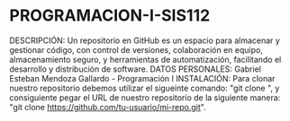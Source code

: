 # PROGRAMACION-I-SIS112
DESCRIPCIÓN: Un repositorio en GitHub es un espacio para almacenar y gestionar código, con control de versiones, colaboración en equipo, almacenamiento seguro, y herramientas de automatización, facilitando el desarrollo y distribución de software. 
DATOS PERSONALES: Gabriel Esteban Mendoza Gallardo - Programación I 
INSTALACIÓN: Para clonar nuestro repositorio debemos utilizar el sigueinte comando: "git clone ", y consiguiente pegar el URL de nuestro repositorio de la siguiente manera: "git clone https://github.com/tu-usuario/mi-repo.git".